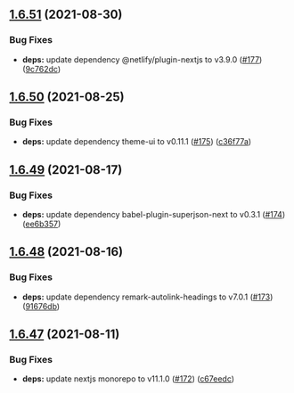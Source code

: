 ## [1.6.51](https://github.com/dds/bosabosa.org/compare/v1.6.50...v1.6.51) (2021-08-30)


### Bug Fixes

* **deps:** update dependency @netlify/plugin-nextjs to v3.9.0 ([#177](https://github.com/dds/bosabosa.org/issues/177)) ([9c762dc](https://github.com/dds/bosabosa.org/commit/9c762dc0b9e578122d13905993298d99a7bedab7))



## [1.6.50](https://github.com/dds/bosabosa.org/compare/v1.6.49...v1.6.50) (2021-08-25)


### Bug Fixes

* **deps:** update dependency theme-ui to v0.11.1 ([#175](https://github.com/dds/bosabosa.org/issues/175)) ([c36f77a](https://github.com/dds/bosabosa.org/commit/c36f77aac3fe19a9c2f593708ff48d4ce54ef5d1))



## [1.6.49](https://github.com/dds/bosabosa.org/compare/v1.6.48...v1.6.49) (2021-08-17)


### Bug Fixes

* **deps:** update dependency babel-plugin-superjson-next to v0.3.1 ([#174](https://github.com/dds/bosabosa.org/issues/174)) ([ee6b357](https://github.com/dds/bosabosa.org/commit/ee6b35737aa9aa8a9d0021610aa6e31c71436c65))



## [1.6.48](https://github.com/dds/bosabosa.org/compare/v1.6.47...v1.6.48) (2021-08-16)


### Bug Fixes

* **deps:** update dependency remark-autolink-headings to v7.0.1 ([#173](https://github.com/dds/bosabosa.org/issues/173)) ([91676db](https://github.com/dds/bosabosa.org/commit/91676dbb50f011d12a93f385e74d74884ee7422d))



## [1.6.47](https://github.com/dds/bosabosa.org/compare/v1.6.46...v1.6.47) (2021-08-11)


### Bug Fixes

* **deps:** update nextjs monorepo to v11.1.0 ([#172](https://github.com/dds/bosabosa.org/issues/172)) ([c67eedc](https://github.com/dds/bosabosa.org/commit/c67eedce4859ee122fe0a4f00a20f49aacb97a92))



